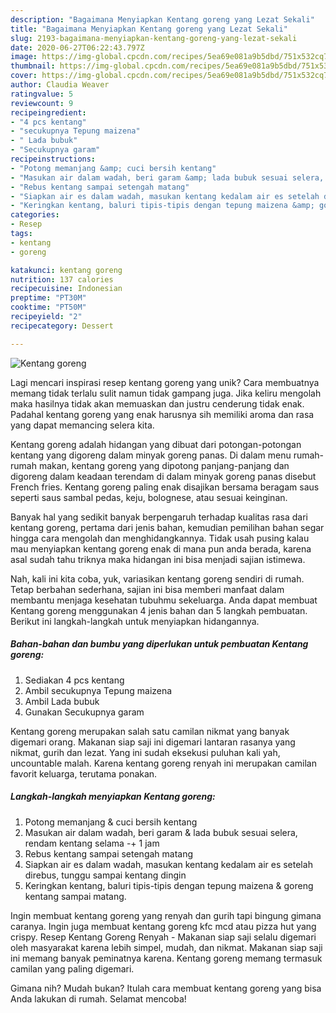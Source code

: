 ```yaml
---
description: "Bagaimana Menyiapkan Kentang goreng yang Lezat Sekali"
title: "Bagaimana Menyiapkan Kentang goreng yang Lezat Sekali"
slug: 2193-bagaimana-menyiapkan-kentang-goreng-yang-lezat-sekali
date: 2020-06-27T06:22:43.797Z
image: https://img-global.cpcdn.com/recipes/5ea69e081a9b5dbd/751x532cq70/kentang-goreng-foto-resep-utama.jpg
thumbnail: https://img-global.cpcdn.com/recipes/5ea69e081a9b5dbd/751x532cq70/kentang-goreng-foto-resep-utama.jpg
cover: https://img-global.cpcdn.com/recipes/5ea69e081a9b5dbd/751x532cq70/kentang-goreng-foto-resep-utama.jpg
author: Claudia Weaver
ratingvalue: 5
reviewcount: 9
recipeingredient:
- "4 pcs kentang"
- "secukupnya Tepung maizena"
- " Lada bubuk"
- "Secukupnya garam"
recipeinstructions:
- "Potong memanjang &amp; cuci bersih kentang"
- "Masukan air dalam wadah, beri garam &amp; lada bubuk sesuai selera, rendam kentang selama -+ 1 jam"
- "Rebus kentang sampai setengah matang"
- "Siapkan air es dalam wadah, masukan kentang kedalam air es setelah direbus, tunggu sampai kentang dingin"
- "Keringkan kentang, baluri tipis-tipis dengan tepung maizena &amp; goreng kentang sampai matang."
categories:
- Resep
tags:
- kentang
- goreng

katakunci: kentang goreng 
nutrition: 137 calories
recipecuisine: Indonesian
preptime: "PT30M"
cooktime: "PT50M"
recipeyield: "2"
recipecategory: Dessert

---
```



![Kentang goreng](https://img-global.cpcdn.com/recipes/5ea69e081a9b5dbd/751x532cq70/kentang-goreng-foto-resep-utama.jpg)

Lagi mencari inspirasi resep kentang goreng yang unik? Cara membuatnya memang tidak terlalu sulit namun tidak gampang juga. Jika keliru mengolah maka hasilnya tidak akan memuaskan dan justru cenderung tidak enak. Padahal kentang goreng yang enak harusnya sih memiliki aroma dan rasa yang dapat memancing selera kita.

Kentang goreng adalah hidangan yang dibuat dari potongan-potongan kentang yang digoreng dalam minyak goreng panas. Di dalam menu rumah-rumah makan, kentang goreng yang dipotong panjang-panjang dan digoreng dalam keadaan terendam di dalam minyak goreng panas disebut French fries. Kentang goreng paling enak disajikan bersama beragam saus seperti saus sambal pedas, keju, bolognese, atau sesuai keinginan.

Banyak hal yang sedikit banyak berpengaruh terhadap kualitas rasa dari kentang goreng, pertama dari jenis bahan, kemudian pemilihan bahan segar hingga cara mengolah dan menghidangkannya. Tidak usah pusing kalau mau menyiapkan kentang goreng enak di mana pun anda berada, karena asal sudah tahu triknya maka hidangan ini bisa menjadi sajian istimewa.


Nah, kali ini kita coba, yuk, variasikan kentang goreng sendiri di rumah. Tetap berbahan sederhana, sajian ini bisa memberi manfaat dalam membantu menjaga kesehatan tubuhmu sekeluarga. Anda dapat membuat Kentang goreng menggunakan 4 jenis bahan dan 5 langkah pembuatan. Berikut ini langkah-langkah untuk menyiapkan hidangannya.

<!--inarticleads1-->

##### Bahan-bahan dan bumbu yang diperlukan untuk pembuatan Kentang goreng:

1. Sediakan 4 pcs kentang
1. Ambil secukupnya Tepung maizena
1. Ambil  Lada bubuk
1. Gunakan Secukupnya garam


Kentang goreng merupakan salah satu camilan nikmat yang banyak digemari orang. Makanan siap saji ini digemari lantaran rasanya yang nikmat, gurih dan lezat. Yang ini sudah eksekusi puluhan kali yah, uncountable malah. Karena kentang goreng renyah ini merupakan camilan favorit keluarga, terutama ponakan. 

<!--inarticleads2-->

##### Langkah-langkah menyiapkan Kentang goreng:

1. Potong memanjang &amp; cuci bersih kentang
1. Masukan air dalam wadah, beri garam &amp; lada bubuk sesuai selera, rendam kentang selama -+ 1 jam
1. Rebus kentang sampai setengah matang
1. Siapkan air es dalam wadah, masukan kentang kedalam air es setelah direbus, tunggu sampai kentang dingin
1. Keringkan kentang, baluri tipis-tipis dengan tepung maizena &amp; goreng kentang sampai matang.


Ingin membuat kentang goreng yang renyah dan gurih tapi bingung gimana caranya. Ingin juga membuat kentang goreng kfc mcd atau pizza hut yang crispy. Resep Kentang Goreng Renyah - Makanan siap saji selalu digemari oleh masyarakat karena lebih simpel, mudah, dan nikmat. Makanan siap saji ini memang banyak peminatnya karena. Kentang goreng memang termasuk camilan yang paling digemari. 

Gimana nih? Mudah bukan? Itulah cara membuat kentang goreng yang bisa Anda lakukan di rumah. Selamat mencoba!
